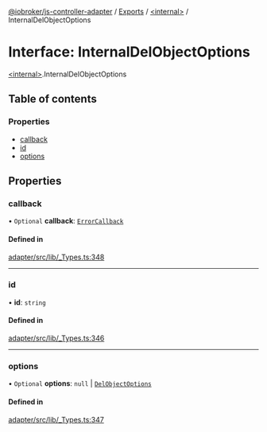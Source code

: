 [@iobroker/js-controller-adapter](../README.md) / [Exports](../modules.md) / [\<internal\>](../modules/internal_.md) / InternalDelObjectOptions

# Interface: InternalDelObjectOptions

[\<internal\>](../modules/internal_.md).InternalDelObjectOptions

## Table of contents

### Properties

- [callback](internal_.InternalDelObjectOptions.md#callback)
- [id](internal_.InternalDelObjectOptions.md#id)
- [options](internal_.InternalDelObjectOptions.md#options)

## Properties

### callback

• `Optional` **callback**: [`ErrorCallback`](../modules/internal_.md#errorcallback)

#### Defined in

[adapter/src/lib/_Types.ts:348](https://github.com/ioBroker/ioBroker.js-controller/blob/d68ed299/packages/adapter/src/lib/_Types.ts#L348)

___

### id

• **id**: `string`

#### Defined in

[adapter/src/lib/_Types.ts:346](https://github.com/ioBroker/ioBroker.js-controller/blob/d68ed299/packages/adapter/src/lib/_Types.ts#L346)

___

### options

• `Optional` **options**: ``null`` \| [`DelObjectOptions`](internal_.DelObjectOptions.md)

#### Defined in

[adapter/src/lib/_Types.ts:347](https://github.com/ioBroker/ioBroker.js-controller/blob/d68ed299/packages/adapter/src/lib/_Types.ts#L347)
